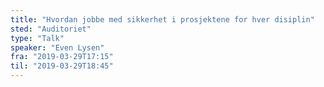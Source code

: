 ```yaml
---
title: "Hvordan jobbe med sikkerhet i prosjektene for hver disiplin"
sted: "Auditoriet"
type: "Talk"
speaker: "Even Lysen"
fra: "2019-03-29T17:15"
til: "2019-03-29T18:45"
---
```

